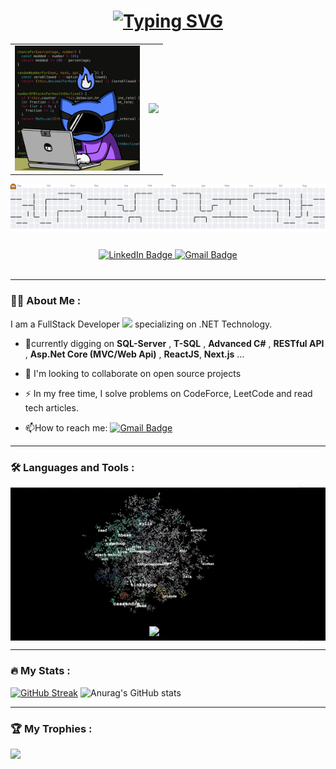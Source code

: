 <h1 align="center">
<a href="https://git.io/typing-svg"><img src="https://readme-typing-svg.herokuapp.com?font=Fira+Code&pause=1000&width=435&lines=Hello%2C+There;This+is+Ahmed+Osman" alt="Typing SVG" /></a>
</h1>

<table align="center" border="0" cellspacing="0" cellpadding="0">
<tr>
<td align="center">
<img src="images/tools/sonic_programmer.gif" width="200" height="200"/>
</td>
<td align="center">
<img height="200" src="https://github-readme-stats.vercel.app/api/top-langs?username=userahmedosman&layout=compact&langs_count=8&card_width=350&theme=algolia" />
</td>
</tr>
</table>
<picture>
  <source media="(prefers-color-scheme: dark)" srcset="https://raw.githubusercontent.com/userahmedosman/userahmedosman/output/pacman-contribution-graph-dark.svg">
  <source media="(prefers-color-scheme: light)" srcset="https://raw.githubusercontent.com/userahmedosman/userahmedosman/output/pacman-contribution-graph.svg">
  <img alt="pacman contribution graph" src="https://raw.githubusercontent.com/userahmedosman/userahmedosman/output/pacman-contribution-graph.svg">
</picture>

###
<div id="badges" align="center">
<a href="https://www.linkedin.com/in/ahmed-osman-hajo">
    <img src="https://img.shields.io/badge/LinkedIn-blue?style=for-the-badge&logo=linkedin&logoColor=white" alt="LinkedIn Badge"/> 
</a> 
<a href="mailto:ahmedhaj000@gmail.com"> 
   <img src="https://img.shields.io/badge/Gmail-D14836?style=for-the-badge&logo=gmail&logoColor=white" alt="Gmail Badge"/>
</a> 
</div>
<div align="center">
  <img src="https://komarev.com/ghpvc/?username=userahmedosman&style=flat-square&color=blue" alt="" align="center"/>
</div>

---

### :man_technologist: About Me :

I am a FullStack Developer <img src="https://media.giphy.com/media/WUlplcMpOCEmTGBtBW/giphy.gif" width="30"> specializing on .NET Technology.
- 🌱currently digging on **SQL-Server** , **T-SQL** , **Advanced C#** , **RESTful API** ,  **Asp.Net Core (MVC/Web Api)** , **ReactJS**, **Next.js** ...
  
- 👯 I'm looking to collaborate on open source projects
  
- :zap: In my free time, I solve problems on CodeForce, LeetCode and read tech articles.

- :mailbox:How to reach me: [![Gmail Badge](https://img.shields.io/badge/Gmail-D14836?style=for-the-badge&logo=gmail&logoColor=white)](mailto:ahmedhaj000@gmail.com)
  
---

### :hammer_and_wrench: Languages and Tools :

<table align="center" bgcolor="#000000" cellpadding="25" cellspacing="0" width="100%">
<tr>
<td align="center" bgcolor="#000000">
<img src="images/tools/loading_algo.gif"/>
</td>
</tr>
<tr>
<td align="center" bgcolor="#000000">
<img width="600px" src="https://skillicons.dev/icons?i=html,css,js,react,cpp,cs,dotnet,git,tailwind,visualstudio&perline=12"/>
</td>
</tr>
</table>

---

### :fire: My Stats :
[![GitHub Streak](https://github-readme-streak-stats.herokuapp.com?user=userahmedosman&theme=radical&show_icons=true&card_width=350px)](https://git.io/streak-stats)
![Anurag's GitHub stats](https://github-readme-stats.vercel.app/api?username=userahmedosman&show_icons=true&theme=radical)

---

### 🏆 My Trophies :
![](https://github-profile-trophy.vercel.app/?username=userahmedosman&theme=algolia&no-frame=false&no-bg=true&margin-w=4&column=-1)

